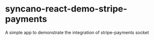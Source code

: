 # syncano-react-demo-stripe-payments
A simple app to demonstrate the integration of stripe-payments socket

